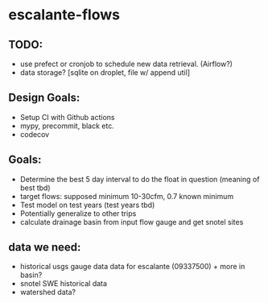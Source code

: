 # escalante-flows


## TODO:
- use prefect or cronjob to schedule new data retrieval. (Airflow?)
- data storage? [sqlite on droplet, file w/ append util]

## Design Goals:
- Setup CI with Github actions
- mypy, precommit, black etc.
- codecov


## Goals:
 - Determine the best 5 day interval to do the float in question (meaning of best tbd)
 - target flows: supposed minimum 10-30cfm, 0.7 known minimum
 - Test model on test years (test years tbd)
 - Potentially generalize to other trips
 - calculate drainage basin from input flow gauge and get snotel sites
## data we need:
 - historical usgs gauge data data for escalante (09337500) + more in basin?
 - snotel SWE historical data
 - watershed data?

